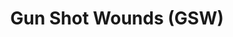 ---
layout: default
title: Gun Shot Wounds (GSW)
parent: Emergency Medical Services / Ambulatory Services
---